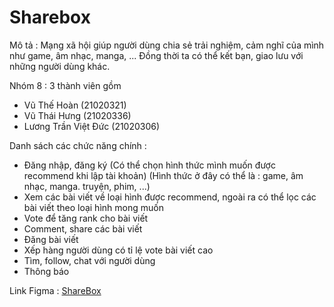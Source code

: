 <h1>Sharebox</h1>

Mô tả : Mạng xã hội giúp người dùng chia sẻ trải nghiệm, cảm nghĩ của mình như game, âm nhạc, manga, ... Đồng thời ta có thể kết bạn, giao lưu với những người dùng khác.

Nhóm 8 : 3 thành viên gồm 
+ Vũ Thế Hoàn (21020321)
+ Vũ Thái Hưng (21020336)
+ Lương Trần Việt Đức (21020306)

Danh sách các chức năng chính : 
+ Đăng nhập, đăng ký (Có thể chọn hình thức mình muốn được recommend khi lập tài khoản) (Hình thức ở đây có thể là : game, âm nhạc, manga. truyện, phim, ...)
+ Xem các bài viết về loại hình được recommend, ngoài ra có thể lọc các bài viết theo loại hình mong muốn
+ Vote để tăng rank cho bài viết
+ Comment, share các bài viết
+ Đăng bài viết
+ Xếp hàng người dùng có tỉ lệ vote bài viết cao
+ Tìm, follow, chat với người dùng
+ Thông báo

Link Figma : [ShareBox](https://www.figma.com/design/lTLmlayUYdRb7D93wSjXQ7/Share-Box?node-id=0-1&t=1kyNQKOMfPFaK3Ir-1)
